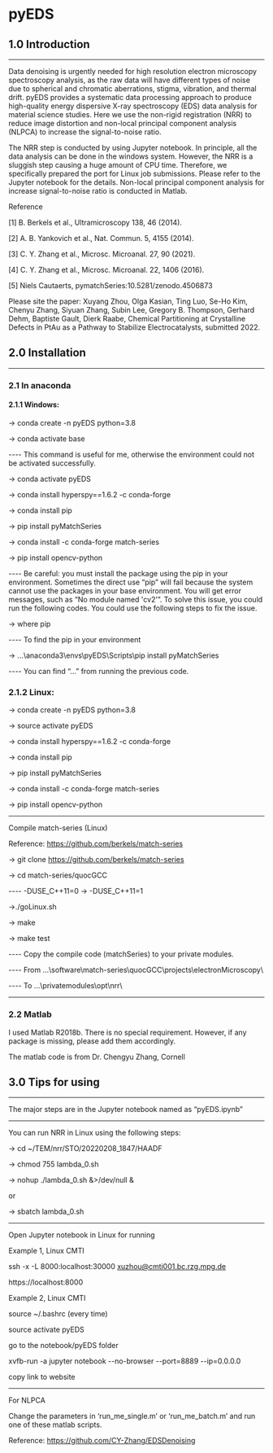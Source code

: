 # pyEDS

## 1.0 Introduction
__________________________________________________________________________________________________________________________________________________________________

Data denoising is urgently needed for high resolution electron microscopy spectroscopy analysis, as the raw data will have different types of noise due to spherical and chromatic aberrations, stigma, vibration, and thermal drift. pyEDS provides a systematic data processing approach to produce high-quality energy dispersive X-ray spectroscopy (EDS) data analysis for material science studies. Here we use the non-rigid registration (NRR) to reduce image distortion and non-local principal component analysis (NLPCA) to increase the signal-to-noise ratio.

The NRR step is conducted by using Jupyter notebook. In principle, all the data analysis can be done in the windows system. However, the NRR is a sluggish step causing a huge amount of CPU time. Therefore, we specifically prepared the port for Linux job submissions. Please refer to the Jupyter notebook for the details. 
Non-local principal component analysis for increase signal-to-noise ratio is conducted in Matlab.  

Reference

[1] B. Berkels et al., Ultramicroscopy 138, 46 (2014).

[2] A. B. Yankovich et al., Nat. Commun. 5, 4155 (2014).

[3] C. Y. Zhang et al., Microsc. Microanal. 27, 90 (2021).

[4] C. Y. Zhang et al., Microsc. Microanal. 22, 1406 (2016).

[5] Niels Cautaerts, pymatchSeries:10.5281/zenodo.4506873

Please site the paper: Xuyang Zhou, Olga Kasian, Ting Luo, Se-Ho Kim, Chenyu Zhang, Siyuan Zhang, Subin Lee, Gregory B. Thompson, Gerhard Dehm, Baptiste Gault, Dierk Raabe, Chemical Partitioning at Crystalline Defects in PtAu as a Pathway to Stabilize Electrocatalysts, submitted 2022.

## 2.0 Installation

__________________________________________________________________________________________________________________________________________________________________

### 2.1 In anaconda

#### 2.1.1 Windows:

-> conda create -n pyEDS python=3.8

-> conda activate base

---- This command is useful for me, otherwise the environment could not be activated successfully. 

-> conda activate pyEDS

-> conda install hyperspy==1.6.2 -c conda-forge

-> conda install pip

-> pip install pyMatchSeries

-> conda install -c conda-forge match-series

-> pip install opencv-python

---- Be careful: you must install the package using the pip in your environment. Sometimes the direct use “pip” will fail because the system cannot use the packages in your base environment. You will get error messages, such as “No module named 'cv2’”.  To solve this issue, you could run the following codes. You could use the following steps to fix the issue.

-> where pip

---- To find the pip in your environment

-> …\anaconda3\envs\pyEDS\Scripts\pip install pyMatchSeries

---- You can find “…” from running the previous code.  

### 2.1.2 Linux:

-> conda create -n pyEDS python=3.8

-> source activate pyEDS

-> conda install hyperspy==1.6.2 -c conda-forge

-> conda install pip

-> pip install pyMatchSeries

-> conda install -c conda-forge match-series

-> pip install opencv-python

__________________________________________________________________________________

Compile match-series (Linux)

Reference: https://github.com/berkels/match-series

-> git clone https://github.com/berkels/match-series

-> cd match-series/quocGCC

---- -DUSE_C++11=0 -> -DUSE_C++11=1

->./goLinux.sh

-> make

-> make test

---- Copy the compile code (matchSeries) to your private modules.

---- From …\software\match-series\quocGCC\projects\electronMicroscopy\

---- To …\privatemodules\opt\nrr\

__________________________________________________________________________________

### 2.2 Matlab

I used Matlab R2018b. There is no special requirement. However, if any package is missing, please add them accordingly. 

The matlab code is from Dr. Chengyu Zhang, Cornell 



## 3.0 Tips for using
____________________________________________________________________________________________________________________________________________________________________
The major steps are in the Jupyter notebook named as “pyEDS.ipynb”
__________________________________________________________________________________
You can run NRR in Linux using the following steps:

-> cd ~/TEM/nrr/STO/20220208_1847/HAADF

-> chmod 755 lambda_0.sh

-> nohup ./lambda_0.sh &>/dev/null &

or

-> sbatch lambda_0.sh
__________________________________________________________________________________

Open Jupyter notebook in Linux for running

Example 1, Linux CMTI

ssh -x -L 8000:localhost:30000 xuzhou@cmti001.bc.rzg.mpg.de

https://localhost:8000


Example 2, Linux CMTI

source ~/.bashrc (every time)

source activate pyEDS

go to the notebook/pyEDS folder

xvfb-run -a jupyter notebook --no-browser --port=8889 --ip=0.0.0.0

copy link to website

__________________________________________________________________________________

For NLPCA

Change the parameters in ‘run_me_single.m’ or ‘run_me_batch.m’ and run one of these matlab scripts. 

Reference: https://github.com/CY-Zhang/EDSDenoising




